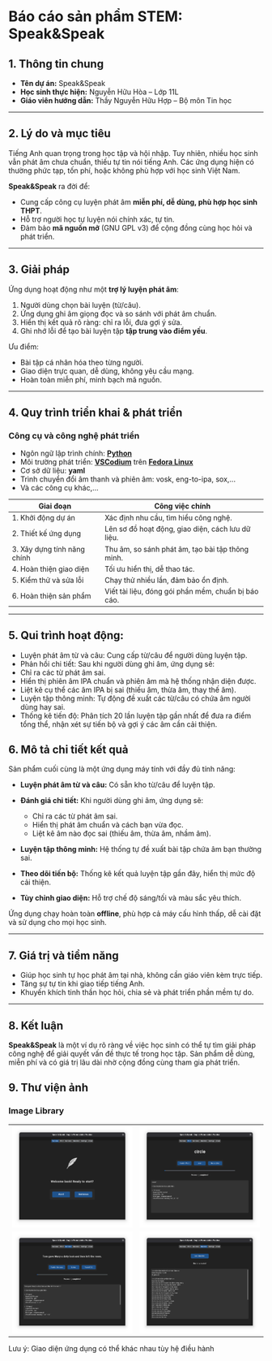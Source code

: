 # Báo cáo sản phẩm STEM: Speak\&Speak

## 1. Thông tin chung

* **Tên dự án:** Speak\&Speak
* **Học sinh thực hiện:** Nguyễn Hữu Hòa – Lớp 11L
* **Giáo viên hướng dẫn:**  Thầy Nguyễn Hữu Hợp – Bộ môn Tin học

---

## 2. Lý do và mục tiêu

Tiếng Anh quan trọng trong học tập và hội nhập. Tuy nhiên, nhiều học sinh vẫn phát âm chưa chuẩn, thiếu tự tin nói tiếng Anh. Các ứng dụng hiện có thường phức tạp, tốn phí, hoặc không phù hợp với học sinh Việt Nam.

**Speak\&Speak** ra đời để:

* Cung cấp công cụ luyện phát âm **miễn phí, dễ dùng, phù hợp học sinh THPT**.
* Hỗ trợ người học tự luyện nói chính xác, tự tin.
* Đảm bảo **mã nguồn mở** (GNU GPL v3) để cộng đồng cùng học hỏi và phát triển.

---

## 3. Giải pháp

Ứng dụng hoạt động như một **trợ lý luyện phát âm**:

1. Người dùng chọn bài luyện (từ/câu).
2. Ứng dụng ghi âm giọng đọc và so sánh với phát âm chuẩn.
3. Hiển thị kết quả rõ ràng: chỉ ra lỗi, đưa gợi ý sửa.
4. Ghi nhớ lỗi để tạo bài luyện tập **tập trung vào điểm yếu**.

Ưu điểm:

* Bài tập cá nhân hóa theo từng người.
* Giao diện trực quan, dễ dùng, không yêu cầu mạng.
* Hoàn toàn miễn phí, minh bạch mã nguồn.

---

## 4. Quy trình triển khai & phát triển

### Công cụ và công nghệ phát triển
* Ngôn ngữ lập trình chính: [**Python**](https://www.python.org/)
* Môi trường phát triển: [**VSCodium**](https://vscodium.com/) trên [**Fedora Linux**](https://fedoraproject.org/)
* Cơ sở dữ liệu: **yaml**
* Trình chuyển đổi âm thanh và phiên âm: vosk, eng-to-ipa, sox,...
* Và các công cụ khác,...

| Giai đoạn                   | Công việc chính                                     |
| --------------------------- | --------------------------------------------------- |
| 1. Khởi động dự án          | Xác định nhu cầu, tìm hiểu công nghệ.               |
| 2. Thiết kế ứng dụng        | Lên sơ đồ hoạt động, giao diện, cách lưu dữ liệu.   |
| 3. Xây dựng tính năng chính | Thu âm, so sánh phát âm, tạo bài tập thông minh.    |
| 4. Hoàn thiện giao diện     | Tối ưu hiển thị, dễ thao tác.                       |
| 5. Kiểm thử và sửa lỗi      | Chạy thử nhiều lần, đảm bảo ổn định.                |
| 6. Hoàn thiện sản phẩm      | Viết tài liệu, đóng gói phần mềm, chuẩn bị báo cáo. |

---

## 5. Qui trình hoạt động: 
* Luyện phát âm từ và câu: Cung cấp từ/câu để người dùng luyện tập.
* Phản hồi chi tiết: Sau khi người dùng ghi âm, ứng dụng sẽ:
* Chỉ ra các từ phát âm sai.
* Hiển thị phiên âm IPA chuẩn và phiên âm mà hệ thống nhận diện được.
* Liệt kê cụ thể các âm IPA bị sai (thiếu âm, thừa âm, thay thế âm).
* Luyện tập thông minh: Tự động đề xuất các từ/câu có chứa âm người dùng hay sai.
* Thống kê tiến độ: Phân tích 20 lần luyện tập gần nhất để đưa ra điểm tổng thể, nhận xét sự tiến bộ và gợi ý các âm cần cải thiện.

## 6. Mô tả chi tiết kết quả

Sản phẩm cuối cùng là một ứng dụng máy tính với đầy đủ tính năng:

* **Luyện phát âm từ và câu:** Có sẵn kho từ/câu để luyện tập.
* **Đánh giá chi tiết:** Khi người dùng ghi âm, ứng dụng sẽ:

  * Chỉ ra các từ phát âm sai.
  * Hiển thị phát âm chuẩn và cách bạn vừa đọc.
  * Liệt kê âm nào đọc sai (thiếu âm, thừa âm, nhầm âm).
* **Luyện tập thông minh:** Hệ thống tự đề xuất bài tập chứa âm bạn thường sai.
* **Theo dõi tiến bộ:** Thống kê kết quả luyện tập gần đây, hiển thị mức độ cải thiện.
* **Tùy chỉnh giao diện:** Hỗ trợ chế độ sáng/tối và màu sắc yêu thích.

Ứng dụng chạy hoàn toàn **offline**, phù hợp cả máy cấu hình thấp, dễ cài đặt và sử dụng cho mọi học sinh.

---

## 7. Giá trị và tiềm năng

* Giúp học sinh tự học phát âm tại nhà, không cần giáo viên kèm trực tiếp.
* Tăng sự tự tin khi giao tiếp tiếng Anh.
* Khuyến khích tinh thần học hỏi, chia sẻ và phát triển phần mềm tự do.

---

## 8. Kết luận

**Speak\&Speak** là một ví dụ rõ ràng về việc học sinh có thể tự tìm giải pháp công nghệ để giải quyết vấn đề thực tế trong học tập. Sản phẩm dễ dùng, miễn phí và có giá trị lâu dài nhờ cộng đồng cùng tham gia phát triển.

## 9. Thư viện ảnh 
### Image Library

| | |
|---|---|
| ![](https://raw.githubusercontent.com/nguyenhhoa03/nguyenhhoa03/main/images/Screenshot%20From%202025-09-02%2012-44-47.png) | ![](https://raw.githubusercontent.com/nguyenhhoa03/nguyenhhoa03/main/images/Screenshot%20From%202025-09-02%2012-45-22.png) |
| ![](https://raw.githubusercontent.com/nguyenhhoa03/nguyenhhoa03/main/images/Screenshot%20From%202025-09-02%2012-46-08.png) | ![](https://raw.githubusercontent.com/nguyenhhoa03/nguyenhhoa03/main/images/Screenshot%20From%202025-09-02%2012-46-16.png) |

Lưu ý: Giao diện ứng dụng có thể khác nhau tùy hệ điều hành 